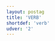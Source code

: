 ```yaml
---
layout: postag
title: 'VERB'
shortdef: 'verb'
udver: '2'
---
```

<!-- Interlanguage links updated Pá kvě 14 11:08:26 CEST 2021 -->
